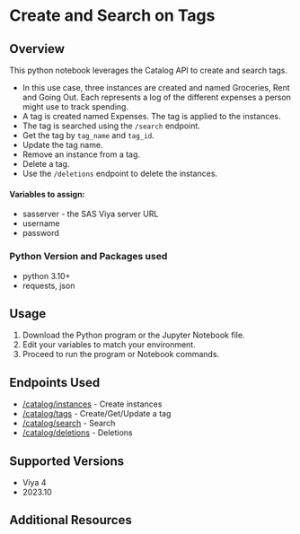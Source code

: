 # Create and Search on Tags
## Overview
This python notebook leverages the Catalog API to create and search tags.
- In this use case, three instances are created and named Groceries, Rent and Going Out. Each represents a log of the different expenses a person might use to track spending.
- A tag is created named Expenses. The tag is applied to the instances.
- The tag is searched using the `/search` endpoint.
- Get the tag by `tag_name` and `tag_id`.
- Update the tag name.
- Remove an instance from a tag.
- Delete a tag.
- Use the `/deletions` endpoint to delete the instances.

#### Variables to assign:
- sasserver - the SAS Viya server URL
- username
- password
### Python Version and Packages used
- python 3.10+
- requests, json
## Usage
1. Download the Python program or the Jupyter Notebook file.
2. Edit your variables to match your environment.
3. Proceed to run the program or Notebook commands.
## Endpoints Used
- [/catalog/instances](https://developer.sas.com/apis/rest/DataManagement/#create-an-instance) - Create instances
- [/catalog/tags](https://developer.sas.com/apis/rest/DataManagement/#catalog-tags) - Create/Get/Update a tag
- [/catalog/search](https://developer.sas.com/apis/rest/DataManagement/#catalog-search) - Search
- [/catalog/deletions](https://developer.sas.com/apis/rest/DataManagement/#catalog-deletions) - Deletions

## Supported Versions

- Viya 4
- 2023.10

## Additional Resources
